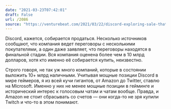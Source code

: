 ```yaml
---
date: "2021-03-23T07:42:01"
draft: False
url: /2086
source: "https://venturebeat.com/2021/03/22/discord-exploring-sale-that-could-be-worth-more-than-10-billion/"
---
```


Discord, кажется, собирается продаться. Несколько источников сообщают, что компания ведет переговоры с несколькими покупателями, а один даже заявляет, что переговоры находятся в финальной стадии. Вся компания оценена более чем в 10 млрд долларов, хотя кто именно её собирается купить, неизвестно.

Строго говоря, не так уж много компаний, которые в состоянии выложить 10+ млрд наличными. Учитывая мощные позиции Discord в мире геймеров, я из всей кучи гигантов, от Amazon до Twitter, ставлю на Microsoft. Именно у них не менее мощные позиции в гейминге и исторический интерес к голосовым чатам и чатам вообще. Правда, и Amazon не стоит сбрасывать со счетов — они когда-то не зря купили Twitch и что-то в этом понимают.
